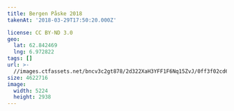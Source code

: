 ```yaml
---
title: Bergen Påske 2018
takenAt: '2018-03-29T17:50:20.000Z'

license: CC BY-ND 3.0
geo:
  lat: 62.842469
  lng: 6.972822
tags: []
url: >-
  //images.ctfassets.net/bncv3c2gt878/2d322XaH3YFF1F6Nq15ZvJ/0ff3f02cd6fa5e48b4d243db10107754/bergen-pske-2018_40282871675_o
size: 4622716
image:
  width: 5224
  height: 2938
---
```

